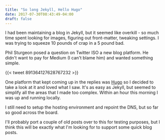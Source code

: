 ```yaml
---
title: "So long Jekyll, Hello Hugo"
date: 2017-07-30T08:43:49-04:00
draft: false
---
```

I had been maintaining a blog in Jekyll, but it seemed like overkill - so much time spent looking for images, figuring out front-matter, tweaking settings. I was trying to squeeze 10 pounds of crap in a 5 pound bad.

Phil Sturgeon posed a question on Twitter ISO a new blog platform. He didn't want to pay for Medium (I can't blame him) and wanted something simple.

{{< tweet 891364127628767232 >}}

One platform that kept coming up in the replies was [Hugo](http://gohugo.io) so I decided to take a look at it and loved what I saw. It's as easy as Jekyll, but seemed to simplify all the areas that I made too complex. Within an hour this morning I was up and running locally.

I still need to setup the hosting environment and repoint the DNS, but so far so good across the board.

I'll probably port a couple of old posts over to this for testing purposes, but I think this will be exactly what I'm looking for to support some quick blog posts.